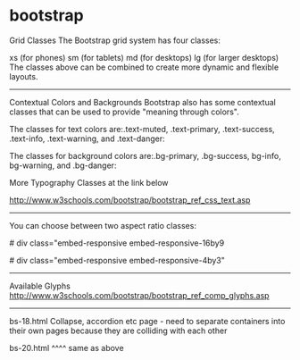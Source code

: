 # bootstrap

Grid Classes
The Bootstrap grid system has four classes:

xs (for phones)
sm (for tablets)
md (for desktops)
lg (for larger desktops)
The classes above can be combined to create more dynamic and flexible layouts.

-----------------------------------------------------------


Contextual Colors and Backgrounds
Bootstrap also has some contextual classes that can be used to provide "meaning through colors".

The classes for text colors are:.text-muted, .text-primary, .text-success, .text-info, .text-warning, and .text-danger:

The classes for background colors are:.bg-primary, .bg-success, bg-info, bg-warning, and .bg-danger:


More Typography Classes
at the link below

http://www.w3schools.com/bootstrap/bootstrap_ref_css_text.asp

-----------------------------------------------------------

You can choose between two aspect ratio classes:

#<!-- 16:9 aspect ratio -->
div class="embed-responsive embed-responsive-16by9

#<!-- 4:3 aspect ratio -->
div class="embed-responsive embed-responsive-4by3"

-----------------------------------------------------------

Available Glyphs
http://www.w3schools.com/bootstrap/bootstrap_ref_comp_glyphs.asp

-----------------------------------------------------------

bs-18.html Collapse, accordion etc page - need to separate containers into their own pages because they are colliding with each other

bs-20.html ^^^^ same as above